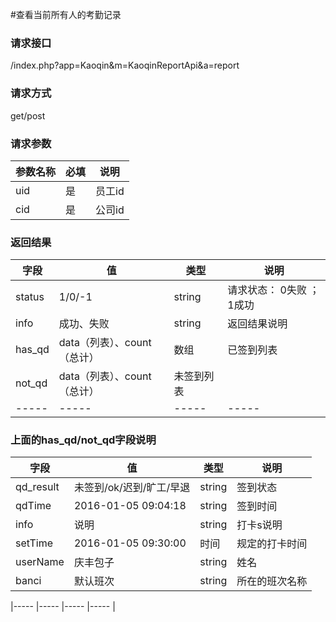 #查看当前所有人的考勤记录
### **请求接口**
/index.php?app=Kaoqin&m=KaoqinReportApi&a=report

### **请求方式**
get/post

### **请求参数**

| 参数名称  |必填|     说明      |
|------|-----|------|
| uid | 是 |   员工id   |
| cid     | 是 |   公司id   |




### **返回结果**
|字段       |值             |类型    |说明           |
| --------- |--------      |--------|--------       |
|status     |1/0/-1 |string |请求状态：  0失败 ； 1成功   |
|info       |成功、失败        |string         |返回结果说明    |
|has_qd       |data（列表）、count（总计）       |数组         |已签到列表    |
|not_qd       |data（列表）、count（总计）         |未签到列表    |
|-----      |-----         |-----  |-----           |


### **上面的has_qd/not_qd字段说明**
|字段       |值             |类型    |说明           |
| --------- |--------      |--------|--------       |
|qd_result     | 未签到/ok/迟到/旷工/早退 |string | 签到状态  |
|qdTime       |2016-01-05 09:04:18        |string         |签到时间   |
|info       |说明       |string                  |  打卡s说明   |
|setTime       |2016-01-05 09:30:00         |时间    | 规定的打卡时间|
|userName       |庆丰包子         |string    | 姓名|
|banci       |默认班次         |string    | 所在的班次名称|


|-----      |-----         |-----  |-----           |